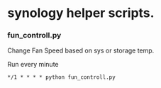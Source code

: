 # synology helper scripts.

### fun_controll.py
Change Fan Speed based on sys or storage temp.

Run every minute  

`*/1 * * * * python fun_controll.py`
